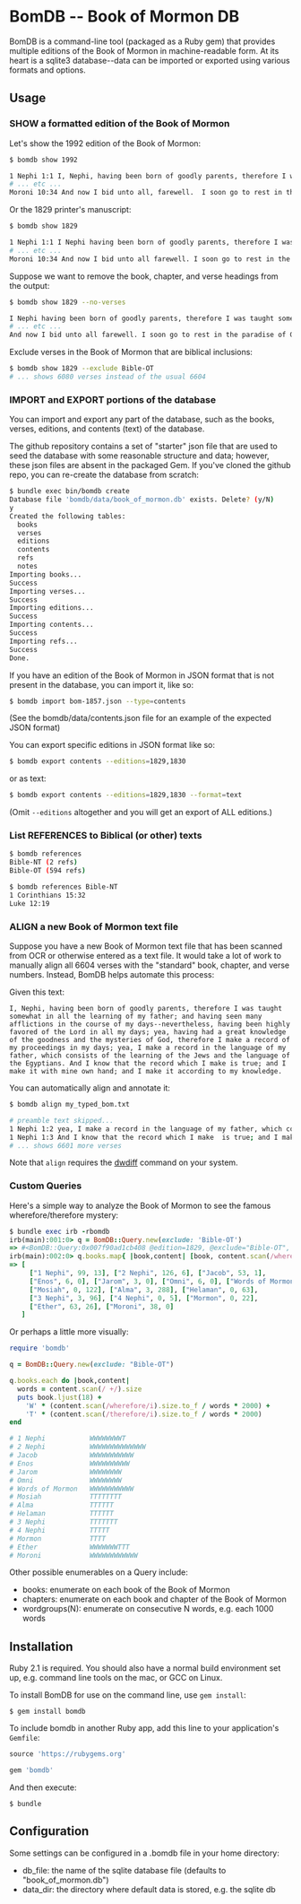 # BomDB -- Book of Mormon DB

BomDB is a command-line tool (packaged as a Ruby gem) that provides multiple editions of the Book of Mormon in machine-readable form. At its heart is a sqlite3 database--data can be imported or exported using various formats and options.

## Usage

### SHOW a formatted edition of the Book of Mormon
Let's show the 1992 edition of the Book of Mormon:

```bash
$ bomdb show 1992

1 Nephi 1:1 I, Nephi, having been born of goodly parents, therefore I was taught somewhat in all the learning of my father...
# ... etc ...
Moroni 10:34 And now I bid unto all, farewell.  I soon go to rest in the paradise of God...
```

Or the 1829 printer's manuscript:

```bash
$ bomdb show 1829

1 Nephi 1:1 I Nephi having been born of goodly parents, therefore I was taught somewhat in all the learning of my father...
# ... etc ...
Moroni 10:34 And now I bid unto all farewell. I soon go to rest in the paradise of God...
```
Suppose we want to remove the book, chapter, and verse headings from the output:

```bash
$ bomdb show 1829 --no-verses

I Nephi having been born of goodly parents, therefore I was taught somewhat in all the learning of my father...
# ... etc ...
And now I bid unto all farewell. I soon go to rest in the paradise of God...
```

Exclude verses in the Book of Mormon that are biblical inclusions:

```bash
$ bomdb show 1829 --exclude Bible-OT
# ... shows 6080 verses instead of the usual 6604
```


### IMPORT and EXPORT portions of the database

You can import and export any part of the database, such as the books, verses, editions, and contents (text) of the database.

The github repository contains a set of "starter" json file that are used to seed the database with some reasonable structure and data; however, these json files are absent in the packaged Gem. If you've cloned the github repo, you can re-create the database from scratch:

```bash
$ bundle exec bin/bomdb create
Database file 'bomdb/data/book_of_mormon.db' exists. Delete? (y/N)
y
Created the following tables:
  books
  verses
  editions
  contents
  refs
  notes
Importing books...
Success
Importing verses...
Success
Importing editions...
Success
Importing contents...
Success
Importing refs...
Success
Done.
```

If you have an edition of the Book of Mormon in JSON format that is not present in the database, you can import it, like so:

```bash
$ bomdb import bom-1857.json --type=contents
```

(See the bomdb/data/contents.json file for an example of the expected JSON format)

You can export specific editions in JSON format like so:

```bash
$ bomdb export contents --editions=1829,1830
```

or as text:

```bash
$ bomdb export contents --editions=1829,1830 --format=text
```

(Omit `--editions` altogether and you will get an export of ALL editions.)


### List REFERENCES to Biblical (or other) texts

```bash
$ bomdb references
Bible-NT (2 refs)
Bible-OT (594 refs)
```

```bash
$ bomdb references Bible-NT
1 Corinthians 15:32
Luke 12:19
```


### ALIGN a new Book of Mormon text file

Suppose you have a new Book of Mormon text file that has been scanned from OCR or otherwise entered as a text file. It would take a lot of work to manually align all 6604 verses with the "standard" book, chapter, and verse numbers. Instead, BomDB helps automate this process:

Given this text:

```
I, Nephi, having been born of goodly parents, therefore I was taught somewhat in all the learning of my father; and having seen many afflictions in the course of my days--nevertheless, having been highly favored of the Lord in all my days; yea, having had a great knowledge of the goodness and the mysteries of God, therefore I make a record of my proceedings in my days; yea, I make a record in the language of my father, which consists of the learning of the Jews and the language of the Egyptians. And I know that the record which I make is true; and I make it with mine own hand; and I make it according to my knowledge.
```

You can automatically align and annotate it:

```bash
$ bomdb align my_typed_bom.txt

# preamble text skipped...
1 Nephi 1:2 yea, I make a record in the language of my father, which consists of the learning of the Jews and the language of the Egyptians. 
1 Nephi 1:3 And I know that the record which I make  is true; and I make it with mine own hand; and I make it according to my knowledge. 
# ... shows 6601 more verses
```

Note that `align` requires the [dwdiff](http://linux.die.net/man/1/dwdiff) command on your system.

### Custom Queries

Here's a simple way to analyze the Book of Mormon to see the famous wherefore/therefore mystery:

```ruby
$ bundle exec irb -rbomdb
irb(main):001:0> q = BomDB::Query.new(exclude: 'Bible-OT')
=> #<BomDB::Query:0x007f90ad1cb408 @edition=1829, @exclude="Bible-OT", @headings=false>
irb(main):002:0> q.books.map{ |book,content| [book, content.scan(/wherefore/i).size, content.scan(/therefore/i).size] }
=> [
     ["1 Nephi", 99, 13], ["2 Nephi", 126, 6], ["Jacob", 53, 1],
     ["Enos", 6, 0], ["Jarom", 3, 0], ["Omni", 6, 0], ["Words of Mormon", 5, 0],
     ["Mosiah", 0, 122], ["Alma", 3, 288], ["Helaman", 0, 63],
     ["3 Nephi", 3, 96], ["4 Nephi", 0, 5], ["Mormon", 0, 22],
     ["Ether", 63, 26], ["Moroni", 38, 0]
   ]
```

Or perhaps a little more visually:
```ruby
require 'bomdb'

q = BomDB::Query.new(exclude: "Bible-OT")

q.books.each do |book,content|
  words = content.scan(/ +/).size
  puts book.ljust(18) +
    'W' * (content.scan(/wherefore/i).size.to_f / words * 2000) +
    'T' * (content.scan(/therefore/i).size.to_f / words * 2000)
end

# 1 Nephi           WWWWWWWWT
# 2 Nephi           WWWWWWWWWWWWWW
# Jacob             WWWWWWWWWWW
# Enos              WWWWWWWWWW
# Jarom             WWWWWWWW
# Omni              WWWWWWWW
# Words of Mormon   WWWWWWWWWWW
# Mosiah            TTTTTTTT
# Alma              TTTTTT
# Helaman           TTTTTT
# 3 Nephi           TTTTTTT
# 4 Nephi           TTTTT
# Mormon            TTTT
# Ether             WWWWWWWTTT
# Moroni            WWWWWWWWWWWW
```

Other possible enumerables on a Query include:

- books: enumerate on each book of the Book of Mormon
- chapters: enumerate on each book and chapter of the Book of Mormon
- wordgroups(N): enumerate on consecutive N words, e.g. each 1000 words

## Installation

Ruby 2.1 is required. You should also have a normal build environment set up, e.g. command line tools on the mac, or GCC on Linux.

To install BomDB for use on the command line, use `gem install`:

    $ gem install bomdb

To include bomdb in another Ruby app, add this line to your application's `Gemfile`:

```ruby
source 'https://rubygems.org'

gem 'bomdb'
```

And then execute:

    $ bundle

## Configuration

Some settings can be configured in a .bomdb file in your home directory:

- db_file: the name of the sqlite database file (defaults to "book_of_mormon.db")
- data_dir: the directory where default data is stored, e.g. the sqlite db

